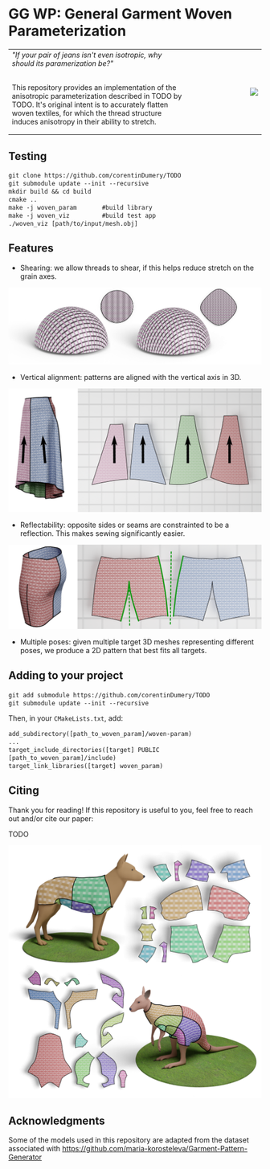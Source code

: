 
# GG WP: General Garment Woven Parameterization

<table>
    <tr align="middle" >
          <td width="70%" align="left">
          <i>"If your pair of jeans isn't even isotropic, why should its paramerization be?"</i> </br></br>

This repository provides an implementation of the anisotropic parameterization described in TODO by TODO.
It's original intent is to accurately flatten woven textiles, for which the thread structure induces
anisotropy in their ability to stretch.</td>
          <td width="30%"><img style="float: right;" src="images/woven_viz.gif" margin="35px"></td>
    </tr>
</table>

## Testing

```
git clone https://github.com/corentinDumery/TODO
git submodule update --init --recursive
mkdir build && cd build
cmake ..
make -j woven_param       #build library
make -j woven_viz         #build test app
./woven_viz [path/to/input/mesh.obj]
```

## Features

* Shearing: we allow threads to shear, if this helps reduce stretch on the grain axes.

![teaser](images/both_semispheres.png) 

* Vertical alignment: patterns are aligned with the vertical axis in 3D.

![teaser](images/align_viz.png) 

* Reflectability: opposite sides or seams are constrainted to be a reflection. This makes sewing significantly easier.

![teaser](images/reflec_illus.png) 

* Multiple poses: given multiple target 3D meshes representing different poses, we produce a 2D pattern that best fits all targets. 

## Adding to your project

```
git add submodule https://github.com/corentinDumery/TODO
git submodule update --init --recursive
``` 

Then, in your `CMakeLists.txt`, add: 
```
add_subdirectory([path_to_woven_param]/woven-param)
...
target_include_directories([target] PUBLIC [path_to_woven_param]/include)
target_link_libraries([target] woven_param)
```

## Citing

Thank you for reading! If this repository is useful to you, feel free to reach out and/or cite our paper:

TODO

![teaser](images/animals.png) 

## Acknowledgments

Some of the models used in this repository are adapted from the dataset associated with https://github.com/maria-korosteleva/Garment-Pattern-Generator